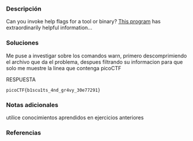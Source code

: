 ### Descripción 
Can you invoke help flags for a tool or binary? [This program](https://mercury.picoctf.net/static/cfea736820f329083dab9558c3932ada/warm) has extraordinarily helpful information...
### Soluciones

Me puse a investigar sobre los comandos warn, primero descomprimiendo el archivo que da el problema, despues filtrando su informacion para que solo me muestre la linea que contenga picoCTF

RESPUESTA

```
picoCTF{b1scu1ts_4nd_gr4vy_30e77291}
```


### Notas adicionales 

utilice conocimientos aprendidos en ejercicios anteriores

### Referencias 
